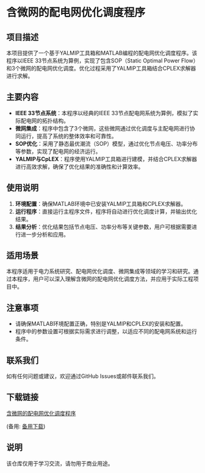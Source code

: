 # 含微网的配电网优化调度程序

## 项目描述

本项目提供了一个基于YALMIP工具箱和MATLAB编程的配电网优化调度程序。该程序以IEEE 33节点系统为算例，实现了包含SOP（Static Optimal Power Flow）和3个微网的配电网优化调度。优化过程采用了YALMIP工具箱结合CPLEX求解器进行求解。

## 主要内容

- **IEEE 33节点系统**：本程序以经典的IEEE 33节点配电网系统为算例，模拟了实际配电网的拓扑结构。
- **微网集成**：程序中包含了3个微网，这些微网通过优化调度与主配电网进行协同运行，提高了系统的整体效率和可靠性。
- **SOP优化**：采用了静态最优潮流（SOP）模型，通过优化节点电压、功率分布等参数，实现了配电网的经济运行。
- **YALMIP与CpLEX**：程序使用YALMIP工具箱进行建模，并结合CPLEX求解器进行高效求解，确保了优化结果的准确性和计算效率。

## 使用说明

1. **环境配置**：确保MATLAB环境中已安装YALMIP工具箱和CPLEX求解器。
2. **运行程序**：直接运行主程序文件，程序将自动进行优化调度计算，并输出优化结果。
3. **结果分析**：优化结果包括节点电压、功率分布等关键参数，用户可根据需要进行进一步分析和应用。

## 适用场景

本程序适用于电力系统研究、配电网优化调度、微网集成等领域的学习和研究。通过本程序，用户可以深入理解含微网的配电网优化调度方法，并应用于实际工程项目中。

## 注意事项

- 请确保MATLAB环境配置正确，特别是YALMIP和CPLEX的安装和配置。
- 程序中的参数设置可根据实际需求进行调整，以适应不同的配电网系统和运行条件。

## 联系我们

如有任何问题或建议，欢迎通过GitHub Issues或邮件联系我们。

## 下载链接
[含微网的配电网优化调度程序](https://pan.quark.cn/s/9a1acfb9274e) 

(备用: [备用下载](https://pan.baidu.com/s/1J_Nc5xhmCa9j-2JDORvLqg?pwd=1234))

## 说明

该仓库仅用于学习交流，请勿用于商业用途。

